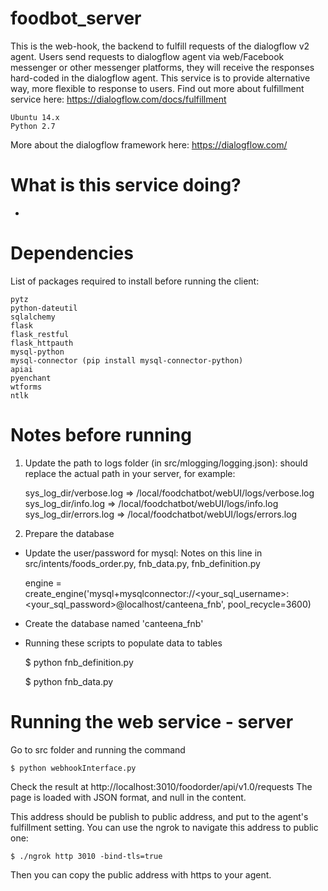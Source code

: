 # foodbot_server
This is the web-hook, the backend to fulfill requests of the dialogflow v2 agent. Users send requests to dialogflow agent via web/Facebook messenger or other messenger platforms, they will receive the responses hard-coded in the dialogflow agent. This service is to provide alternative way, more flexible to response to users.
Find out more about fulfillment service here: https://dialogflow.com/docs/fulfillment



    Ubuntu 14.x
    Python 2.7

More about the dialogflow framework here: https://dialogflow.com/

# What is this service doing?

 * 

# Dependencies
List of packages required to install before running the client:

    pytz   
    python-dateutil   
    sqlalchemy   
    flask   
    flask_restful
    flask_httpauth
    mysql-python
    mysql-connector (pip install mysql-connector-python)
    apiai   
    pyenchant   
    wtforms   
    ntlk

# Notes before running

1. Update the path to logs folder (in src/mlogging/logging.json): should replace the actual path in your server, for example: 

    sys_log_dir/verbose.log => /local/foodchatbot/webUI/logs/verbose.log
    sys_log_dir/info.log => /local/foodchatbot/webUI/logs/info.log
    sys_log_dir/errors.log => /local/foodchatbot/webUI/logs/errors.log

2. Prepare the database

  * Update the user/password for mysql: Notes on this line in src/intents/foods_order.py, fnb_data.py, fnb_definition.py
    
    engine = create_engine('mysql+mysqlconnector://<your_sql_username>:<your_sql_password>@localhost/canteena_fnb', pool_recycle=3600)
    
  * Create the database named 'canteena_fnb'
  
  * Running these scripts to populate data to tables
  
  
      $ python fnb_definition.py
    
      $ python fnb_data.py


# Running the web service - server
Go to src folder and running the command

    $ python webhookInterface.py

Check the result at http://localhost:3010/foodorder/api/v1.0/requests
The page is loaded with JSON format, and null in the content.

This address should be publish to public address, and put to the agent's fulfillment setting. You can use the ngrok to navigate this address to public one:

    $ ./ngrok http 3010 -bind-tls=true
    
Then you can copy the public address with https to your agent.


